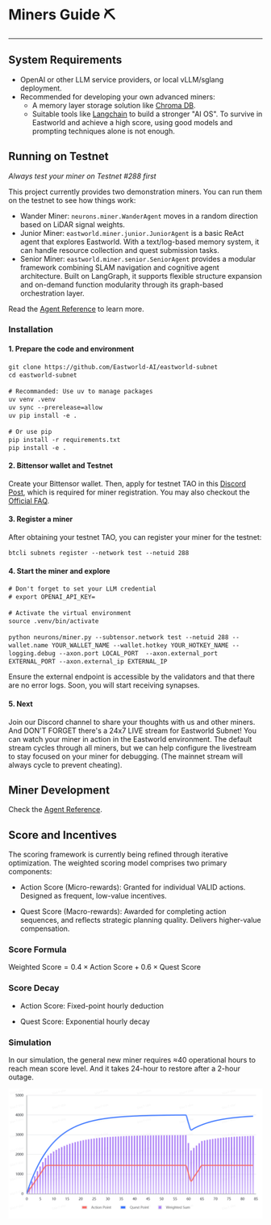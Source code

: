 # Miners Guide ⛏️

---

## System Requirements

* OpenAI or other LLM service providers, or local vLLM/sglang deployment.
* Recommended for developing your own advanced miners:
    - A memory layer storage solution like [Chroma DB](https://www.trychroma.com/).
    - Suitable tools like [Langchain](https://www.langchain.com/langchain) to build a stronger "AI OS". To survive in Eastworld and achieve a high score, using good models and prompting techniques alone is not enough.


## Running on Testnet

*Always test your miner on Testnet #288 first*

This project currently provides two demonstration miners. You can run them on the testnet to see how things work:

- Wander Miner: `neurons.miner.WanderAgent` moves in a random direction based on LiDAR signal weights.
- Junior Miner: `eastworld.miner.junior.JuniorAgent` is a basic ReAct agent that explores Eastworld. With a text/log-based memory system, it can handle resource collection and quest submission tasks.
- Senior Miner: `eastworld.miner.senior.SeniorAgent` provides a modular framework combining SLAM navigation and cognitive agent architecture. Built on LangGraph, it supports flexible structure expansion and on-demand function modularity through its graph-based orchestration layer.

Read the [Agent Reference](agent_dev.md) to learn more.

### Installation

#### 1. Prepare the code and environment

```
git clone https://github.com/Eastworld-AI/eastworld-subnet
cd eastworld-subnet

# Recommanded: Use uv to manage packages
uv venv .venv
uv sync --prerelease=allow
uv pip install -e .

# Or use pip
pip install -r requirements.txt
pip install -e .

```

#### 2. Bittensor wallet and Testnet 

Create your Bittensor wallet. Then, apply for testnet TAO in this [Discord Post](https://discord.com/channels/799672011265015819/1331693251589312553), which is required for miner registration. You may also checkout the [Official FAQ](https://discord.com/channels/799672011265015819/1215386737661055056).


#### 3. Register a miner

After obtaining your testnet TAO, you can register your miner for the testnet:

```
btcli subnets register --network test --netuid 288
```


#### 4. Start the miner and explore

```
# Don't forget to set your LLM credential
# export OPENAI_API_KEY=

# Activate the virtual environment
source .venv/bin/activate

python neurons/miner.py --subtensor.network test --netuid 288 --wallet.name YOUR_WALLET_NAME --wallet.hotkey YOUR_HOTKEY_NAME --logging.debug --axon.port LOCAL_PORT  --axon.external_port EXTERNAL_PORT --axon.external_ip EXTERNAL_IP

```
Ensure the external endpoint is accessible by the validators and that there are no error logs. Soon, you will start receiving synapses.


#### 5. Next

Join our Discord channel to share your thoughts with us and other miners. And DON'T FORGET there's a 24x7 LIVE stream for Eastworld Subnet! You can watch your miner in action in the Eastworld environment. The default stream cycles through all miners, but we can help configure the livestream to stay focused on your miner for debugging. (The mainnet stream will always cycle to prevent cheating).


## Miner Development

Check the [Agent Reference](agent_dev.md).


## Score and Incentives

The scoring framework is currently being refined through iterative optimization. The weighted scoring model comprises two primary components:

* Action Score (Micro-rewards): Granted for individual VALID actions. Designed as frequent, low-value incentives.

* Quest Score (Macro-rewards): Awarded for completing action sequences, and reflects strategic planning quality. Delivers higher-value compensation.


### Score Formula

$\text{Weighted Score} = 0.4 \times \text{Action Score} + 0.6 \times \text{Quest Score}$


### Score Decay

* Action Score: Fixed-point hourly deduction

* Quest Score: Exponential hourly decay


### Simulation

In our simulation, the general new miner requires ≈40 operational hours to reach mean score level. And it takes 24-hour to restore after a 2-hour outage.

![Score Simulate](score.png)